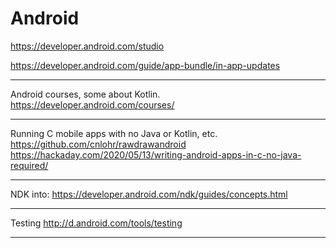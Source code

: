 # Android

https://developer.android.com/studio

https://developer.android.com/guide/app-bundle/in-app-updates

---

Android courses, some about Kotlin.
https://developer.android.com/courses/

---

Running C mobile apps with no Java or Kotlin, etc.
https://github.com/cnlohr/rawdrawandroid
https://hackaday.com/2020/05/13/writing-android-apps-in-c-no-java-required/

---

NDK into:
https://developer.android.com/ndk/guides/concepts.html

---

Testing
http://d.android.com/tools/testing

---
